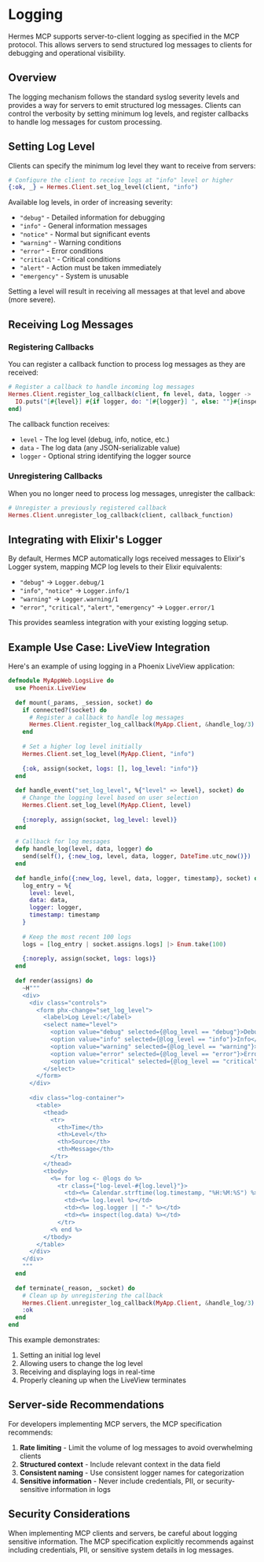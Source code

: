 # Logging

Hermes MCP supports server-to-client logging as specified in the MCP protocol. This allows servers to send structured log messages to clients for debugging and operational visibility.

## Overview

The logging mechanism follows the standard syslog severity levels and provides a way for servers to emit structured log messages. Clients can control the verbosity by setting minimum log levels, and register callbacks to handle log messages for custom processing.

## Setting Log Level

Clients can specify the minimum log level they want to receive from servers:

```elixir
# Configure the client to receive logs at "info" level or higher
{:ok, _} = Hermes.Client.set_log_level(client, "info")
```

Available log levels, in order of increasing severity:
- `"debug"` - Detailed information for debugging
- `"info"` - General information messages
- `"notice"` - Normal but significant events
- `"warning"` - Warning conditions
- `"error"` - Error conditions
- `"critical"` - Critical conditions
- `"alert"` - Action must be taken immediately
- `"emergency"` - System is unusable

Setting a level will result in receiving all messages at that level and above (more severe).

## Receiving Log Messages

### Registering Callbacks

You can register a callback function to process log messages as they are received:

```elixir
# Register a callback to handle incoming log messages
Hermes.Client.register_log_callback(client, fn level, data, logger ->
  IO.puts("[#{level}] #{if logger, do: "[#{logger}] ", else: ""}#{inspect(data)}")
end)
```

The callback function receives:
- `level` - The log level (debug, info, notice, etc.)
- `data` - The log data (any JSON-serializable value)
- `logger` - Optional string identifying the logger source

### Unregistering Callbacks

When you no longer need to process log messages, unregister the callback:

```elixir
# Unregister a previously registered callback
Hermes.Client.unregister_log_callback(client, callback_function)
```

## Integrating with Elixir's Logger

By default, Hermes MCP automatically logs received messages to Elixir's Logger system, mapping MCP log levels to their Elixir equivalents:

- `"debug"` → `Logger.debug/1`
- `"info"`, `"notice"` → `Logger.info/1`
- `"warning"` → `Logger.warning/1`
- `"error"`, `"critical"`, `"alert"`, `"emergency"` → `Logger.error/1`

This provides seamless integration with your existing logging setup.

## Example Use Case: LiveView Integration

Here's an example of using logging in a Phoenix LiveView application:

```elixir
defmodule MyAppWeb.LogsLive do
  use Phoenix.LiveView
  
  def mount(_params, _session, socket) do
    if connected?(socket) do
      # Register a callback to handle log messages
      Hermes.Client.register_log_callback(MyApp.Client, &handle_log/3)
    end
    
    # Set a higher log level initially
    Hermes.Client.set_log_level(MyApp.Client, "info")
    
    {:ok, assign(socket, logs: [], log_level: "info")}
  end
  
  def handle_event("set_log_level", %{"level" => level}, socket) do
    # Change the logging level based on user selection
    Hermes.Client.set_log_level(MyApp.Client, level)
    
    {:noreply, assign(socket, log_level: level)}
  end
  
  # Callback for log messages
  defp handle_log(level, data, logger) do
    send(self(), {:new_log, level, data, logger, DateTime.utc_now()})
  end
  
  def handle_info({:new_log, level, data, logger, timestamp}, socket) do
    log_entry = %{
      level: level,
      data: data,
      logger: logger,
      timestamp: timestamp
    }
    
    # Keep the most recent 100 logs
    logs = [log_entry | socket.assigns.logs] |> Enum.take(100)
    
    {:noreply, assign(socket, logs: logs)}
  end
  
  def render(assigns) do
    ~H"""
    <div>
      <div class="controls">
        <form phx-change="set_log_level">
          <label>Log Level:</label>
          <select name="level">
            <option value="debug" selected={@log_level == "debug"}>Debug</option>
            <option value="info" selected={@log_level == "info"}>Info</option>
            <option value="warning" selected={@log_level == "warning"}>Warning</option>
            <option value="error" selected={@log_level == "error"}>Error</option>
            <option value="critical" selected={@log_level == "critical"}>Critical</option>
          </select>
        </form>
      </div>
      
      <div class="log-container">
        <table>
          <thead>
            <tr>
              <th>Time</th>
              <th>Level</th>
              <th>Source</th>
              <th>Message</th>
            </tr>
          </thead>
          <tbody>
            <%= for log <- @logs do %>
              <tr class={"log-level-#{log.level}"}>
                <td><%= Calendar.strftime(log.timestamp, "%H:%M:%S") %></td>
                <td><%= log.level %></td>
                <td><%= log.logger || "-" %></td>
                <td><%= inspect(log.data) %></td>
              </tr>
            <% end %>
          </tbody>
        </table>
      </div>
    </div>
    """
  end
  
  def terminate(_reason, _socket) do
    # Clean up by unregistering the callback
    Hermes.Client.unregister_log_callback(MyApp.Client, &handle_log/3)
    :ok
  end
end
```

This example demonstrates:
1. Setting an initial log level
2. Allowing users to change the log level
3. Receiving and displaying logs in real-time
4. Properly cleaning up when the LiveView terminates

## Server-side Recommendations

For developers implementing MCP servers, the MCP specification recommends:

1. **Rate limiting** - Limit the volume of log messages to avoid overwhelming clients
2. **Structured context** - Include relevant context in the data field
3. **Consistent naming** - Use consistent logger names for categorization
4. **Sensitive information** - Never include credentials, PII, or security-sensitive information in logs

## Security Considerations

When implementing MCP clients and servers, be careful about logging sensitive information. The MCP specification explicitly recommends against including credentials, PII, or sensitive system details in log messages.